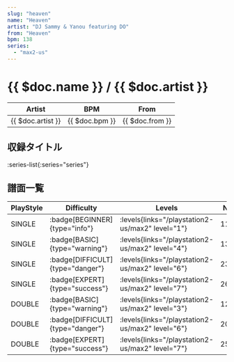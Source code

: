 ```yaml
---
slug: "heaven"
name: "Heaven"
artist: "DJ Sammy & Yanou featuring DO"
from: "Heaven"
bpm: 138
series:
  - "max2-us"
---
```


# {{ $doc.name }} / {{ $doc.artist }}

|Artist|BPM|From|
|------|---|----|
|{{ $doc.artist }}|{{ $doc.bpm }}|{{ $doc.from }}|

## 収録タイトル

:series-list{:series="series"}

## 譜面一覧

|PlayStyle|Difficulty|Levels|Notes|Movie|
|---------|----------|------|-----|-----|
|SINGLE| :badge[BEGINNER]{type="info"}| :levels{links="/playstation2-us/max2" level="1"}|112/0||
|SINGLE| :badge[BASIC]{type="warning"}| :levels{links="/playstation2-us/max2" level="4"}|139/25||
|SINGLE| :badge[DIFFICULT]{type="danger"}| :levels{links="/playstation2-us/max2" level="6"}|232/45||
|SINGLE| :badge[EXPERT]{type="success"}| :levels{links="/playstation2-us/max2" level="7"}|260/49||
|DOUBLE| :badge[BASIC]{type="warning"}| :levels{links="/playstation2-us/max2" level="3"}|128/10||
|DOUBLE| :badge[DIFFICULT]{type="danger"}| :levels{links="/playstation2-us/max2" level="6"}|206/10||
|DOUBLE| :badge[EXPERT]{type="success"}| :levels{links="/playstation2-us/max2" level="7"}|253/9||
